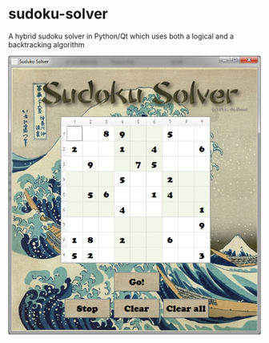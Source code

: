 # sudoku-solver
A hybrid sudoku solver in Python/Qt which uses both a logical and a backtracking algorithm

![Screenshot](screenshot.png)

